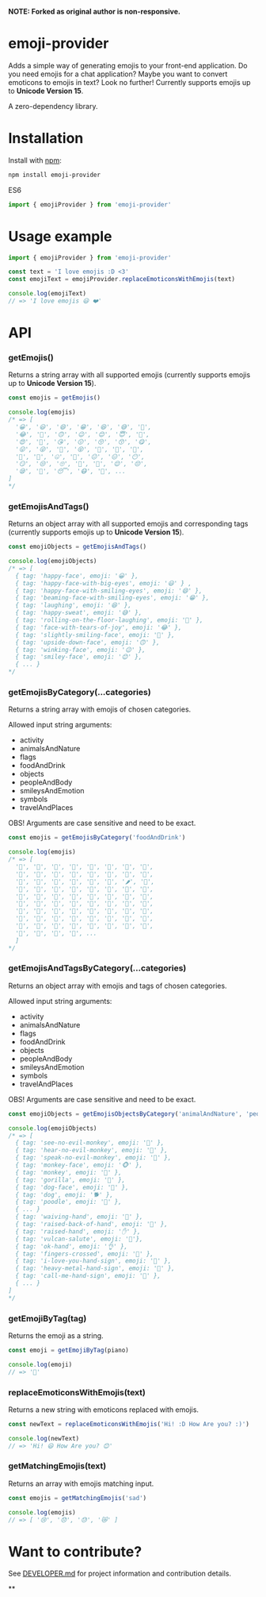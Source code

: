 **NOTE: Forked as original author is non-responsive.**

# emoji-provider
Adds a simple way of generating emojis to your front-end application. Do you need emojis for a chat application? Maybe you want to convert emoticons to emojis in text? Look no further! Currently supports emojis up to **Unicode Version 15**.

A zero-dependency library.

# Installation

Install with [npm](https://www.npmjs.org/):
```bash
npm install emoji-provider
```

ES6
```js
import { emojiProvider } from 'emoji-provider'
```

# Usage example

```js
import { emojiProvider } from 'emoji-provider'

const text = 'I love emojis :D <3'
const emojiText = emojiProvider.replaceEmoticonsWithEmojis(text)

console.log(emojiText)
// => 'I love emojis 😃 ❤️'

```

# API
### getEmojis()
Returns a string array with all supported emojis (currently supports emojis up to **Unicode Version 15**).

```js
const emojis = getEmojis()

console.log(emojis)
/* => [
  '😀', '😃', '😄', '😁', '😆', '😅', '🤣',
  '😂', '🙂', '🙃', '😉', '😊', '😇', '🥰',
  '😍', '🤩', '😘', '😗', '😚', '😙', '😋',
  '😛', '😜', '🤪', '😝', '🤑', '🤗', '🤭',
  '🤫', '🤔', '🤐', '🤨', '😐', '😑', '😶',
  '😏', '😒', '🙄', '😬', '🤥', '😌', '😔', 
  '😪', '🤤', '😴', '😷', '🤒', ... 
]
*/
```

### getEmojisAndTags()
Returns an object array with all supported emojis and corresponding tags (currently supports emojis up to **Unicode Version 15**).

```js
const emojiObjects = getEmojisAndTags()

console.log(emojiObjects)
/* => [
  { tag: 'happy-face', emoji: '😀' }, 
  { tag: 'happy-face-with-big-eyes', emoji: '😃' } ,
  { tag: 'happy-face-with-smiling-eyes', emoji: '😄' },
  { tag: 'beaming-face-with-smiling-eyes', emoji: '😁' },
  { tag: 'laughing', emoji: '😆' },
  { tag: 'happy-sweat', emoji: '😅' },
  { tag: 'rolling-on-the-floor-laughing', emoji: '🤣' },
  { tag: 'face-with-tears-of-joy', emoji: '😂' },
  { tag: 'slightly-smiling-face', emoji: '🙂' },
  { tag: 'upside-down-face', emoji: '🙃' },
  { tag: 'winking-face', emoji: '😉' },
  { tag: 'smiley-face', emoji: '😊' },
  { ... } 
*/
```

### getEmojisByCategory(...categories)
Returns a string array with emojis of chosen categories.

Allowed input string arguments: 
* activity
* animalsAndNature
* flags
* foodAndDrink
* objects
* peopleAndBody
* smileysAndEmotion
* symbols
* travelAndPlaces

OBS! Arguments are case sensitive and need to be exact.

```js
const emojis = getEmojisByCategory('foodAndDrink')

console.log(emojis)
/* => [
  '🍇', '🍈', '🍉', '🍊', '🍋', '🍌', '🍍', '🥭', 
  '🍎', '🍏', '🍐', '🍑', '🍒', '🍓', '🥝', '🍅', 
  '🥥', '🥑', '🍆', '🥔', '🥕', '🌽', '🌶', '🥒', 
  '🥬', '🥦', '🥜', '🍞', '🥐', '🥖', '🥨', '🥯', 
  '🥞', '🧀', '🍖', '🍗', '🥩', '🥓', '🍔', '🍟',
  '🍕', '🌭', '🥪', '🌮', '🌯', '🥙', '🥚', '🍳',
  '🥘', '🍲', '🥣', '🥗', '🍿', '🧂', '🥫', '🍱',
  '🍘', '🍙', '🍚', '🍛', '🍜', '🍝', '🍠', '🍢', 
  '🍣', '🍤', '🍥', '🍮', '🍡', '🥟', '🥠', '🥡', 
  '🍦', '🍧', '🍨', '🍩', ... 
  ]
*/
```

### getEmojisAndTagsByCategory(...categories)
Returns an object array with emojis and tags of chosen categories.

Allowed input string arguments: 
* activity
* animalsAndNature
* flags
* foodAndDrink
* objects
* peopleAndBody
* smileysAndEmotion
* symbols
* travelAndPlaces

OBS! Arguments are case sensitive and need to be exact.

```js
const emojiObjects = getEmojisObjectsByCategory('animalAndNature', 'peopleAndBody')

console.log(emojiObjects)
/* => [
  { tag: 'see-no-evil-monkey', emoji: '🙈' },
  { tag: 'hear-no-evil-monkey', emoji: '🙉' },
  { tag: 'speak-no-evil-monkey', emoji: '🙊' },
  { tag: 'monkey-face', emoji: '🐵' },
  { tag: 'monkey', emoji: '🐒' },
  { tag: 'gorilla', emoji: '🦍' },
  { tag: 'dog-face', emoji: '🐶' },
  { tag: 'dog', emoji: '🐕' },
  { tag: 'poodle', emoji: '🐩' },
  { ... }
  { tag: 'waiving-hand', emoji: '👋' },
  { tag: 'raised-back-of-hand', emoji: '🤚' },
  { tag: 'raised-hand', emoji: '✋' },
  { tag: 'vulcan-salute', emoji: '🖖'},
  { tag: 'ok-hand', emoji: '👌' },
  { tag: 'fingers-crossed', emoji: '🤞' },
  { tag: 'i-love-you-hand-sign', emoji: '🤟' },
  { tag: 'heavy-metal-hand-sign', emoji: '🤘' },
  { tag: 'call-me-hand-sign', emoji: '🤙' },
  { ... }
]
*/
```

### getEmojiByTag(tag)
Returns the emoji as a string.

```js
const emoji = getEmojiByTag(piano)

console.log(emoji)
// => '🎹'
```

### replaceEmoticonsWithEmojis(text)
Returns a new string with emoticons replaced with emojis.

```js
const newText = replaceEmoticonsWithEmojis('Hi! :D How Are you? :)')

console.log(newText)
// => 'Hi! 😃 How Are you? 😊'
```

### getMatchingEmojis(text)
Returns an array with emojis matching input.

```js
const emojis = getMatchingEmojis('sad')

console.log(emojis)
// => [ '😢', '😞', '😓', '😿' ]
```

# Want to contribute?
See [DEVELOPER.md](https://github.com/emiliaajax/emoji-provider/blob/main/DEVELOPER.md) for project information and contribution details.

**
